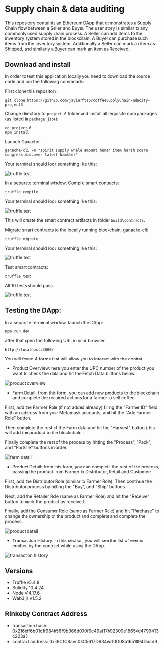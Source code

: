 # Supply chain & data auditing

This repository containts an Ethereum DApp that demonstrates a Supply Chain flow between a Seller and Buyer. The user story is similar to any commonly used supply chain process. A Seller can add items to the inventory system stored in the blockchain. A Buyer can purchase such items from the inventory system. Additionally a Seller can mark an item as Shipped, and similarly a Buyer can mark an item as Received.

## Download and install

In order to test this application locally you need to download the source code and run the following commnads:

First clone this repository:

```
git clone https://github.com/javierftsp/coffeeSupplyChain-udacity-project3
```

Change directory to ```project-6``` folder and install all requisite npm packages (as listed in ```package.json```):

```
cd project-6
npm install
```

Launch Ganache:

```
ganache-cli -m "spirit supply whale amount human item harsh scare congress discover talent hamster"
```

Your terminal should look something like this:

![truffle test](images/ganache-cli.png)

In a separate terminal window, Compile smart contracts:

```
truffle compile
```

Your terminal should look something like this:

![truffle test](images/truffle_compile.png)

This will create the smart contract artifacts in folder ```build\contracts```.

Migrate smart contracts to the locally running blockchain, ganache-cli:

```
truffle migrate
```

Your terminal should look something like this:

![truffle test](images/truffle_migrate.png)

Test smart contracts:

```
truffle test
```

All 10 tests should pass.

![truffle test](images/truffle_test.png)

## Testing the DApp:

In a separate terminal window, launch the DApp:

```
npm run dev
```

after that open the following URL in your browser

```
http://localhost:3000/
```

You will found 4 forms that will allow you to interact with the contrat.

* Product Overview: here you enter the UPC number of the product you want to check the data and hit the Fetch Data buttons below.

![product overview](images/screenshot_product_overview.png)

* Farm Detail: from this form, you can add new products to the blockchain and complete the required actions for a farmer to sell coffee.

First, add the Farmer Role (if not added already) filling the "Farmer ID" field with an address from your Metamask accounts, and hit the "Add Farmer Role" button.

Then complete the rest of the Farm data and hit the "Harvest" button (this will add the product to the blockchain).

Finally complete the rest of the process by hitting the "Process", "Pack", and "ForSale" buttons in order.

![farm detail](images/screenshot_farm_details.png)

* Product Detail: from this form, you can complete the rest of the process, passing the product from Farmer to Distributor, Retail and Customer:

First, add the Distributor Role (similar to Farmer Role). Then continue the Distributor process by hitting the "Buy", and "Ship" buttons.

Next, add the Retailer Role (same as Farmer Role) and hit the "Receive" button to mark the product as received.

Finally, add the Consumer Role (same as Farmer Role) and hit "Purchase" to change the ownership of the product and complete and complete the process.

![product detail](images/screenshot_product_details.png)

* Transaction History: In this section, you will see the list of events emitted by the contract while using the DApp.

![transaction history](images/screenshot_transaction_history.png)


## Versions
* Truffle v5.4.8
* Solidity ^0.4.24
* Node v14.17.6
* Web3.js v1.5.2

## Rinkeby Contract Address
* transaction hash:    0x216dff6b01c1f984b56f9b366d000f9c49af17b92309e18654d4799413c223a3
* contract address:    0x66CfC8aec06C5617D634ed10D08a1651894Dacd9
